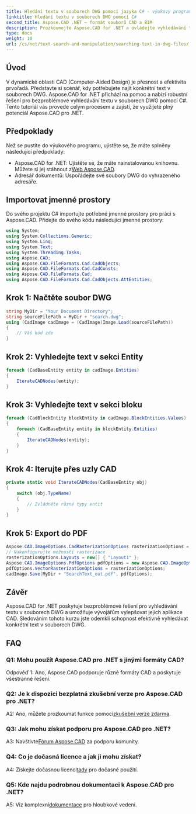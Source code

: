 ```yaml
---
title: Hledání textu v souborech DWG pomocí jazyka C# - výukový program Aspose.CAD
linktitle: Hledání textu v souborech DWG pomocí C#
second_title: Aspose.CAD .NET – formát souborů CAD a BIM
description: Prozkoumejte Aspose.CAD for .NET a ovládejte vyhledávání textu v souborech DWG pomocí tohoto podrobného průvodce. Vylepšete své CAD aplikace ještě dnes!
type: docs
weight: 10
url: /cs/net/text-search-and-manipulation/searching-text-in-dwg-files/
---
```

## Úvod

V dynamické oblasti CAD (Computer-Aided Design) je přesnost a efektivita prvořadá. Představte si scénář, kdy potřebujete najít konkrétní text v souborech DWG. Aspose.CAD for .NET přichází na pomoc a nabízí robustní řešení pro bezproblémové vyhledávání textu v souborech DWG pomocí C#. Tento tutoriál vás provede celým procesem a zajistí, že využijete plný potenciál Aspose.CAD pro .NET.

## Předpoklady

Než se pustíte do výukového programu, ujistěte se, že máte splněny následující předpoklady:
-  Aspose.CAD for .NET: Ujistěte se, že máte nainstalovanou knihovnu. Můžete si jej stáhnout z[Web Aspose.CAD](https://releases.aspose.com/cad/net/).
- Adresář dokumentů: Uspořádejte své soubory DWG do vyhrazeného adresáře.

## Importovat jmenné prostory

Do svého projektu C# importujte potřebné jmenné prostory pro práci s Aspose.CAD. Přidejte do svého kódu následující jmenné prostory:

```csharp
using System;
using System.Collections.Generic;
using System.Linq;
using System.Text;
using System.Threading.Tasks;
using Aspose.CAD;
using Aspose.CAD.FileFormats.Cad.CadObjects;
using Aspose.CAD.FileFormats.Cad.CadConsts;
using Aspose.CAD.FileFormats.Cad;
using Aspose.CAD.FileFormats.Cad.CadObjects.AttEntities;
```

## Krok 1: Načtěte soubor DWG

```csharp
string MyDir = "Your Document Directory";
string sourceFilePath = MyDir + "search.dwg";
using (CadImage cadImage = (CadImage)Image.Load(sourceFilePath))
{
    // Váš kód zde
}
```

## Krok 2: Vyhledejte text v sekci Entity

```csharp
foreach (CadBaseEntity entity in cadImage.Entities)
{
    IterateCADNodes(entity);
}
```

## Krok 3: Vyhledejte text v sekci bloku

```csharp
foreach (CadBlockEntity blockEntity in cadImage.BlockEntities.Values)
{
    foreach (CadBaseEntity entity in blockEntity.Entities)
    {
        IterateCADNodes(entity);
    }
}
```

## Krok 4: Iterujte přes uzly CAD

```csharp
private static void IterateCADNodes(CadBaseEntity obj)
{
    switch (obj.TypeName)
    {
        // Zvládněte různé typy entit
    }
}
```

## Krok 5: Export do PDF

```csharp
Aspose.CAD.ImageOptions.CadRasterizationOptions rasterizationOptions = new Aspose.CAD.ImageOptions.CadRasterizationOptions();
// Nakonfigurujte možnosti rasterizace
rasterizationOptions.Layouts = new[] { "Layout1" };
Aspose.CAD.ImageOptions.PdfOptions pdfOptions = new Aspose.CAD.ImageOptions.PdfOptions();
pdfOptions.VectorRasterizationOptions = rasterizationOptions;
cadImage.Save(MyDir + "SearchText_out.pdf", pdfOptions);
```

## Závěr

Aspose.CAD for .NET poskytuje bezproblémové řešení pro vyhledávání textu v souborech DWG a umožňuje vývojářům vylepšovat jejich aplikace CAD. Sledováním tohoto kurzu jste odemkli schopnost efektivně vyhledávat konkrétní text v souborech DWG.

## FAQ

### Q1: Mohu použít Aspose.CAD pro .NET s jinými formáty CAD?

Odpověď 1: Ano, Aspose.CAD podporuje různé formáty CAD a poskytuje všestranné řešení.

### Q2: Je k dispozici bezplatná zkušební verze pro Aspose.CAD pro .NET?

 A2: Ano, můžete prozkoumat funkce pomocí[zkušební verze zdarma](https://releases.aspose.com/).

### Q3: Jak mohu získat podporu pro Aspose.CAD pro .NET?

 A3: Navštivte[Fórum Aspose.CAD](https://forum.aspose.com/c/cad/19) za podporu komunity.

### Q4: Co je dočasná licence a jak ji mohu získat?

 A4: Získejte dočasnou licenci[tady](https://purchase.aspose.com/temporary-license/) pro dočasné použití.

### Q5: Kde najdu podrobnou dokumentaci k Aspose.CAD pro .NET?

 A5: Viz komplexní[dokumentace](https://reference.aspose.com/cad/net/) pro hloubkové vedení.